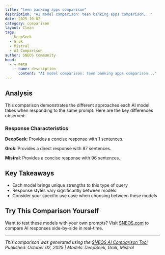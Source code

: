 ```yaml
---
title: "teen banking apps comparison"
description: "AI model comparison: teen banking apps comparison..."
date: 2025-10-02
category: comparison
layout: Clean
tags:
  - DeepSeek
  - Grok
  - Mistral
  - AI Comparison
author: SNEOS Community
head:
  - - meta
    - name: description
      content: "AI model comparison: teen banking apps comparison..."
---
```


<ChatComparison
  title="teen banking apps comparison"
  prompt="teen banking apps comparison"
  :responses='{"DeepSeek": "Error calling DeepSeek API.", "Grok": "Teen banking apps are designed to help teenagers learn financial responsibility while giving parents oversight and control. Below is a comparison of some popular teen banking apps based on key features, fees, age requirements, parental controls, and other factors. This comparison focuses on widely used apps like **Greenlight**, **Step**, **Current**, and **Bankaroo** (as of late 2023; always check for updates on features or pricing).\n\n---\n\n### 1. Greenlight\n- **Target Age**: 8\u201318 years\n- **Key Features**:\n - Debit card for teens with customizable spending controls.\n - Savings goals, allowance automation, and chore tracking.\n - Financial literacy tools and in-app games to teach money management.\n - Investing feature (Greenlight Max and Infinity plans) for teens to learn about stocks.\n- **Parental Controls**:\n - Parents can set spending limits, approve transactions, and restrict where the card is used.\n - Real-time notifications for spending activity.\n- **Fees**:\n - $4.99/month (Core plan) for up to 5 kids.\n - $9.98/month (Greenlight Max) includes investing and identity protection.\n - $14.98/month (Greenlight Infinity) adds family location sharing and crash detection.\n - No ATM or transaction fees (if in-network).\n- **Pros**:\n - Robust parental controls and educational tools.\n - Flexible plans for different needs.\n- **Cons**:\n - Monthly fee can add up compared to free alternatives.\n - Some features (like investing) locked behind higher-tier plans.\n- **Availability**: iOS, Android\n\n---\n\n### 2. Step\n- **Target Age**: 13\u201318 years\n- **Key Features**:\n - Free banking app with a Visa debit card.\n - No fees for transactions, overdrafts, or minimum balances.\n - Savings goals and money management tools.\n - Teens can build credit history with responsible use (via Step\u2019s reporting to credit bureaus).\n- **Parental Controls**:\n - Parents can view transactions and transfer money to the teen\u2019s account.\n - Limited compared to Greenlight (no category-specific spending restrictions).\n- **Fees**:\n - Free to use (no subscription or hidden fees).\n - Out-of-network ATM fees may apply.\n- **Pros**:\n - Completely free with no subscription cost.\n - Credit-building feature is unique for teens.\n- **Cons**:\n - Fewer parental controls and educational features.\n - Not ideal for younger teens (under 13).\n- **Availability**: iOS, Android\n\n---\n\n### 3. Current\n- **Target Age**: 13\u201318 years (with parent-linked account)\n- **Key Features**:\n - Debit card and digital banking app for teens.\n - Faster direct deposit (up to 2 days early).\n - Savings \u201Cpods\u201D to organize money for goals.\n - Gas hold removal (no temporary holds on gas purchases).\n- **Parental Controls**:\n - Parents can link their accounts and monitor activity.\n - Less granular control compared to Greenlight (no specific spending limits or store restrictions).\n- **Fees**:\n - Free basic account.\n - Optional Premium plan at $9.99/month for additional features like faster deposits.\n - Out-of-network ATM fees may apply.\n- **Pros**:\n - Free basic plan with no hidden fees.\n - Features like early direct deposit are useful for teens with jobs.\n- **Cons**:\n - Limited parental oversight compared to competitors.\n - Fewer educational tools for financial literacy.\n- **Availability**: iOS, Android\n\n---\n\n### 4. Bankaroo\n- **Target Age**: 5\u201314 years\n- **Key Features**:\n - Virtual banking app (no physical debit card) focused on teaching kids about money.\n - Tracks allowance, savings, and spending in a digital format.\n - Simple interface for younger users.\n - Can be used for classroom settings (school version available).\n- **Parental Controls**:\n - Parents have full oversight and can manage \u201Caccounts.\u201D\n - No real money or transactions\u2014just a virtual tool.\n- **Fees**:\n - Free basic version.\n - Premium version at $4.99/year for additional features like multiple accounts.\n- **Pros**:\n - Great for younger kids not ready for real debit cards.\n - Affordable or free to use.\n- **Cons**:\n - No real-world spending or debit card functionality.\n - Less relevant for older teens who want a true banking experience.\n- **Availability**: iOS, Android, Web\n\n---\n\n### Comparison Table\n\n| Feature/App | Greenlight | Step | Current | Bankaroo |\n|---------------------|-------------------------|-----------------------|-----------------------|-----------------------|\n| **Target Age** | 8\u201318 | 13\u201318 | 13\u201318 | 5\u201314 |\n| **Debit Card** | Yes | Yes | Yes | No (virtual only) |\n| **Monthly Fee** | $4.99\u2013$14.98 | Free | Free (Premium $9.99) | Free (Premium $4.99/year) |\n| **Parental Controls** | Extensive (spending limits, restrictions) | Basic (viewing only) | Basic (viewing only) | Full (virtual tool) |\n| **Educational Tools** | Strong (games, investing) | Moderate (savings goals) | Limited | Strong (virtual lessons) |\n| **Credit Building** | No | Yes | No | No |\n| **ATM Fees** | Free (in-network) | Varies by network | Varies by network | Not applicable |\n\n---\n\n### Best For:\n- **Greenlight**: Best for comprehensive parental control and financial education. Ideal for families willing to pay for premium features.\n- **Step**: Best for teens who want a free app and are interested in building credit. Good for older teens with less need for strict oversight.\n- **Current**: Best for teens with part-time jobs who want early access to paychecks and a no-frills banking app.\n- **Bankaroo**: Best for younger children learning the basics of money management without real transactions.\n\n---\n\n### Things to Consider When Choosing:\n1. **Age of Teen**: Younger kids may benefit more from virtual tools like Bankaroo, while older teens may want debit cards and credit-building options like Step.\n2. **Parental Involvement**: If you want tight control over spending, Greenlight is the strongest option.\n3. **Cost**: Free apps like Step and Current are great for budget-conscious families, while Greenlight\u2019s fees may be worth it for added features.\n4. **Financial Goals**: If teaching investment or credit-building is a priority, look at Greenlight (Max/Infinity) or Step.\n\nAlways check the latest app reviews and terms, as features and fees can change. Most of these apps offer free trials or basic versions, so testing them out with your teen could help determine the best fit. Which app are you leaning toward, or do you have specific priorities (e.g., cost, controls, education)? I can dive deeper if needed!", "Mistral": "Choosing the right teen banking app can help young individuals learn about financial responsibility and money management. Here\u0027s a comparison of some popular teen banking apps:\n\n### 1. **Greenlight**\n- **Features:**\n - Parental controls for spending and saving.\n - Educational content on financial literacy.\n - Allowance and chore management.\n - Investing options for teens.\n- **Fees:**\n - Monthly fee: $4.99.\n - Additional fees may apply for certain services.\n- **Pros:**\n - Comprehensive parental controls.\n - Educational tools.\n - Investing options.\n- **Cons:**\n - Monthly fee.\n - Limited to U.S. residents.\n\n### 2. **Current**\n- **Features:**\n - Parental controls for spending.\n - Allowance and chore management.\n - Savings pods for goal-setting.\n - Charity donation feature.\n- **Fees:**\n - Monthly fee: $36/year.\n - Additional fees may apply for certain services.\n- **Pros:**\n - User-friendly interface.\n - Savings pods for specific goals.\n - Charity donation feature.\n- **Cons:**\n - Annual fee.\n - Limited to U.S. residents.\n\n### 3. **GoHenry**\n- **Features:**\n - Parental controls for spending and saving.\n - Allowance and chore management.\n - Educational content on financial literacy.\n - Customizable cards.\n- **Fees:**\n - Monthly fee: $3.99.\n - Additional fees may apply for certain services.\n- **Pros:**\n - Comprehensive parental controls.\n - Educational tools.\n - Customizable cards.\n- **Cons:**\n - Monthly fee.\n - Limited to U.S. residents.\n\n### 4. **FamZoo**\n- **Features:**\n - Parental controls for spending and saving.\n - Allowance and chore management.\n - Educational content on financial literacy.\n - Family banking system.\n- **Fees:**\n - Monthly fee: $5.99.\n - Additional fees may apply for certain services.\n- **Pros:**\n - Comprehensive parental controls.\n - Educational tools.\n - Family banking system.\n- **Cons:**\n - Monthly fee.\n - Limited to U.S. residents.\n\n### 5. **Step**\n- **Features:**\n - Parental controls for spending.\n - Allowance and chore management.\n - Savings goals.\n - No monthly fees.\n- **Fees:**\n - No monthly fee.\n - Additional fees may apply for certain services.\n- **Pros:**\n - No monthly fee.\n - User-friendly interface.\n - Savings goals.\n- **Cons:**\n - Limited parental controls compared to others.\n - Limited to U.S. residents.\n\n### 6. **Copper**\n- **Features:**\n - Parental controls for spending.\n - Allowance and chore management.\n - Savings goals.\n - No monthly fees.\n- **Fees:**\n - No monthly fee.\n - Additional fees may apply for certain services.\n- **Pros:**\n - No monthly fee.\n - User-friendly interface.\n - Savings goals.\n- **Cons:**\n - Limited parental controls compared to others.\n - Limited to U.S. residents.\n\n### Key Considerations:\n- **Parental Controls:** How much control do you want over your teen\u0027s spending and saving?\n- **Educational Tools:** Does the app offer resources to teach financial literacy?\n- **Fees:** Are you willing to pay a monthly or annual fee?\n- **Additional Features:** Does the app offer unique features like investing options, charity donations, or customizable cards?\n\n### Conclusion:\nEach app has its strengths and weaknesses, so the best choice depends on your specific needs and preferences. If you prioritize comprehensive parental controls and educational tools, Greenlight or GoHenry might be the best options. If you prefer no monthly fees, Step or Copper could be more suitable. Consider your teen\u0027s needs and your budget when making a decision."}' 
  published-date="09:07"
/>

## Analysis

This comparison demonstrates the different approaches each AI model takes when responding to the same prompt. Here are the key differences observed:

### Response Characteristics

**DeepSeek**: Provides a concise response with 1 sentences. 

**Grok**: Provides a direct response with 87 sentences. 

**Mistral**: Provides a concise response with 96 sentences. 

## Key Takeaways

- Each model brings unique strengths to this type of query
- Response styles vary significantly between models
- Consider your specific use case when choosing between these models

## Try This Comparison Yourself

Want to test these models with your own prompts? Visit [SNEOS.com](https://sneos.com) to compare AI responses side-by-side in real-time.

---

*This comparison was generated using the [SNEOS AI Comparison Tool](https://sneos.com)*
*Published: October 02, 2025 | Models: DeepSeek, Grok, Mistral*
